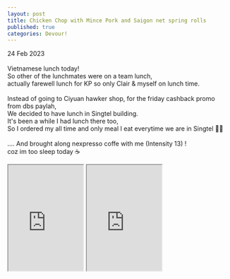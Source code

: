 ```yaml
---
layout: post
title: Chicken Chop with Mince Pork and Saigon net spring rolls
published: true
categories: Devour!
---
```

24 Feb 2023
<br>
<br>
Vietnamese lunch today! 
<br>
So other of the lunchmates were on a team lunch,
<br>
actually farewell lunch for KP so only Clair & myself on lunch time.
<br>
<br>
Instead of going to Ciyuan hawker shop, for the friday cashback promo from dbs paylah,
<br>
We decided to have lunch in Singtel building.
<br>
It's been a while I had lunch there too,
<br>
So I ordered my all time and only meal I eat everytime we are in Singtel 👌🏼
<br>
<br>
.... And brought along nexpresso coffe with me (Intensity 13) ! 
<br>
coz im too sleep today ☕
<br>
<iframe src="https://drive.google.com/file/d/1Xyt5pmXW1K_ePEqXVMPWRWLlFNtlI4GZ/preview" width="170" height="240" allow="autoplay"></iframe>
<iframe src="https://drive.google.com/file/d/1MCTVnd3B0JDEjELJRjppXfYVlOLyyQ6u/preview" width="170" height="240" allow="autoplay"></iframe>
